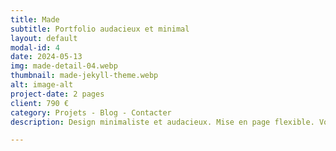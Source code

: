 ```yaml
---
title: Made
subtitle: Portfolio audacieux et minimal
layout: default
modal-id: 4
date: 2024-05-13
img: made-detail-04.webp
thumbnail: made-jekyll-theme.webp
alt: image-alt
project-date: 2 pages
client: 790 €
category: Projets - Blog - Contacter
description: Design minimaliste et audacieux. Mise en page flexible. Votre portfolio sera impeccable sur tous les écrans et optimisé pour tous les appareils. Section blog intégrée pour partager vos idées et votre expertise. Navigation fluide et élégante.

---
```

